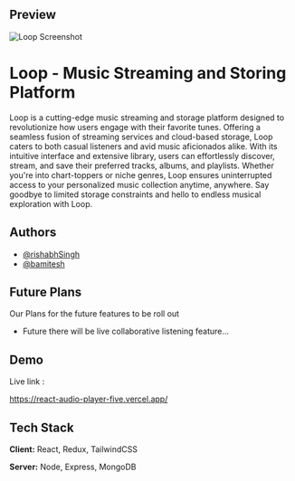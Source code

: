 
## Preview

![Loop Screenshot](https://i.postimg.cc/jSjzCR9v/image.png)


# Loop - Music Streaming and Storing Platform

Loop is a cutting-edge music streaming and storage platform designed to revolutionize how users engage with their favorite tunes. Offering a seamless fusion of streaming services and cloud-based storage, Loop caters to both casual listeners and avid music aficionados alike. With its intuitive interface and extensive library, users can effortlessly discover, stream, and save their preferred tracks, albums, and playlists. Whether you're into chart-toppers or niche genres, Loop ensures uninterrupted access to your personalized music collection anytime, anywhere. Say goodbye to limited storage constraints and hello to endless musical exploration with Loop.


## Authors

- [@rishabhSingh](https://www.github.com/Rishabh775)
- [@bamitesh](https://www.github.com/amitesh-183)


## Future Plans

Our Plans for the future features to be roll out

- Future there will be live collaborative listening feature...
## Demo

Live link :

https://react-audio-player-five.vercel.app/
## Tech Stack

**Client:** React, Redux, TailwindCSS

**Server:** Node, Express, MongoDB

